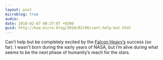 ```yaml
---
layout: post
microblog: true
audio: 
date: 2018-02-07 00:37:07 +0300
guid: http://kaa.micro.blog/2018/02/06/cant-help-but.html
---
```

Can’t help but be completely excited by the [Falcon Heavy’s](http://www.bbc.com/news/science-environment-42969020) success (so far). I wasn’t born during the early years of NASA, but I’m alive during what seems to be the next phase of humanity’s reach for the stars.
